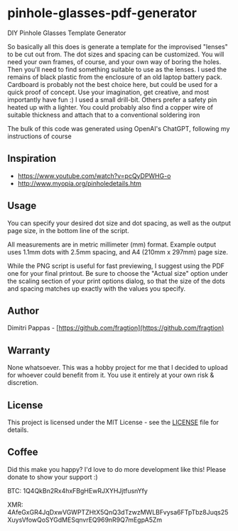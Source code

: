 # pinhole-glasses-pdf-generator
DIY Pinhole Glasses Template Generator

So basically all this does is generate a template for the improvised "lenses" to be cut out from. The dot sizes and spacing can be customized.
You will need your own frames, of course, and your own way of boring the holes.
Then you'll need to find something suitable to use as the lenses. I used the remains of black plastic from the enclosure of an old laptop battery pack. Cardboard is probably not the best choice here, but could be used for a quick proof of concept. Use your imagination, get creative, and most importantly have fun :)
I used a small drill-bit. Others prefer a safety pin heated up with a lighter. You could probably also find a copper wire of suitable thickness and attach that to a conventional soldering iron

The bulk of this code was generated using OpenAI's ChatGPT, following my instructions of course

## Inspiration

- https://www.youtube.com/watch?v=pcQyDPWHG-o
- http://www.myopia.org/pinholedetails.htm

## Usage

You can specify your desired dot size and dot spacing, as well as the output page size, in the bottom line of the script.

All measurements are in metric millimeter (mm) format. Example output uses 1.1mm dots with 2.5mm spacing, and A4 (210mm x 297mm) page size.

While the PNG script is useful for fast previewing, I suggest using the PDF one for your final printout. Be sure to choose the "Actual size" option under the scaling section of your print options dialog, so that the size of the dots and spacing matches up exactly with the values you specify.

## Author

Dimitri Pappas - [https://github.com/fragtion](https://github.com/fragtion)

## Warranty

None whatsoever. This was a hobby project for me that I decided to upload for whoever could benefit from it. You use it entirely at your own risk & discretion.

## License

This project is licensed under the MIT License - see the [LICENSE](LICENSE) file for details.


## Coffee

Did this make you happy? I'd love to do more development like this! Please donate to show your support :)

BTC: 1Q4QkBn2Rx4hxFBgHEwRJXYHJjtfusnYfy

XMR: 4AfeGxGR4JqDxwVGWPTZHtX5QnQ3dTzwzMWLBFvysa6FTpTbz8Juqs25XuysVfowQoSYGdMESqnvrEQ969nR9Q7mEgpA5Zm
